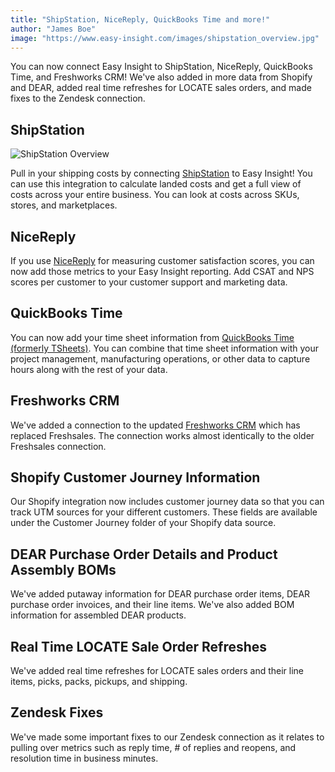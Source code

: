 ```yaml
---
title: "ShipStation, NiceReply, QuickBooks Time and more!"
author: "James Boe"
image: "https://www.easy-insight.com/images/shipstation_overview.jpg"
---
```


You can now connect Easy Insight to ShipStation, NiceReply, QuickBooks Time, and Freshworks CRM! We've also added in more data from Shopify and DEAR, added real time refreshes for LOCATE sales orders, and made fixes to the Zendesk connection. 

<h2 class="productHeader">ShipStation</h2>

<img style="max-width:800px" class="img-fit-responsive" src="https://www.easy-insight.com/images/shipstation_overview.jpg" alt="ShipStation Overview">

Pull in your shipping costs by connecting <a href="https://www.shipstation.com">ShipStation</a> to Easy Insight! You can use this integration to calculate landed costs and get a full view of costs across your entire business. You can look at costs across SKUs, stores, and marketplaces. 

<h2 class="productHeader">NiceReply</h2>

If you use <a href="https://www.nicereply.com">NiceReply</a> for measuring customer satisfaction scores, you can now add those metrics to your Easy Insight reporting. Add CSAT and NPS scores per customer to your customer support and marketing data.    

<h2 class="productHeader">QuickBooks Time</h2>

You can now add your time sheet information from <a href="https://quickbooks.intuit.com/time-tracking/">QuickBooks Time (formerly TSheets)</a>. You can combine that time sheet information with your project management, manufacturing operations, or other data to capture hours along with the rest of your data.

<h2 class="productHeader">Freshworks CRM</h2>

We've added a connection to the updated <a href="https://www.freshworks.com/freshsales-crm/">Freshworks CRM</a> which has replaced Freshsales. The connection works almost identically to the older Freshsales connection.

<h2 class="productHeader">Shopify Customer Journey Information</h2>

Our Shopify integration now includes customer journey data so that you can track UTM sources for your different customers. These fields are available under the Customer Journey folder of your Shopify data source.

<h2 class="productHeader">DEAR Purchase Order Details and Product Assembly BOMs</h2>

We've added putaway information for DEAR purchase order items, DEAR purchase order invoices, and their line items. We've also added BOM information for assembled DEAR products.

<h2 class="productHeader">Real Time LOCATE Sale Order Refreshes</h2>

We've added real time refreshes for LOCATE sales orders and their line items, picks, packs, pickups, and shipping.

<h2 class="productHeader">Zendesk Fixes</h2>

We've made some important fixes to our Zendesk connection as it relates to pulling over metrics such as reply time, # of replies and reopens, and resolution time in business minutes.